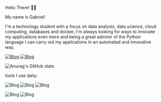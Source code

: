 Hello There! 👋👋

My name is Gabriel!

I'm a technology student with a focus on data analysis, data science, cloud computing, databases and docker, I'm always looking for ways to innovate my applications even more and being a great admirer of the Python language I can carry out my applications in an automated and innovative way.

[![Blog](https://img.shields.io/badge/Gmail-D14836?style=for-the-badge&logo=gmail&logoColor=white)](https://mail.google.com/mail/u/0/?hl=pt_BR#inbox)
[![Blog](https://img.shields.io/badge/LinkedIn-0077B5?style=for-the-badge&logo=linkedin&logoColor=white)](www.linkedin.com/in/gabriel-padilha-aa9083273)

![Anurag's GitHub stats](https://github-readme-stats.vercel.app/api?username=Padzx&show_icons=true&theme=dracula)

tools I use daily:

![Blog](https://img.shields.io/badge/Python-14354C?style=for-the-badge&logo=python&logoColor=yellow)
![Blog](https://img.shields.io/badge/Linux-FCC624?style=for-the-badge&logo=linux&logoColor=black)
![Blog](https://img.shields.io/badge/MySQL-00000F?style=for-the-badge&logo=mysql&logoColor=white)

![Blog](https://img.shields.io/badge/Amazon_AWS-232F3E?style=for-the-badge&logo=amazon-aws&logoColor=orange)
![Blog](https://img.shields.io/badge/Powershell-2CA5E0?style=for-the-badge&logo=powershell&logoColor=white)




